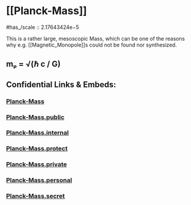 
# [[Planck-Mass]] 

#has_/scale :: 2.17643424e−5 

This is a rather large, mesoscopic Mass, 
which can be one of the reasons why e.g. [[Magnetic_Monopole]]s 
could not be found nor synthesized. 

## mₚ = √(ℏ c / G) 


## Confidential Links & Embeds: 

### [Planck-Mass](/_Standards/Unit/Planck-Unit/Planck-Mass.md) 

### [Planck-Mass.public](/_public/Unit/Planck-Unit/Planck-Mass.public.md) 

### [Planck-Mass.internal](/_internal/Unit/Planck-Unit/Planck-Mass.internal.md) 

### [Planck-Mass.protect](/_protect/Unit/Planck-Unit/Planck-Mass.protect.md) 

### [Planck-Mass.private](/_private/Unit/Planck-Unit/Planck-Mass.private.md) 

### [Planck-Mass.personal](/_personal/Unit/Planck-Unit/Planck-Mass.personal.md) 

### [Planck-Mass.secret](/_secret/Unit/Planck-Unit/Planck-Mass.secret.md)

